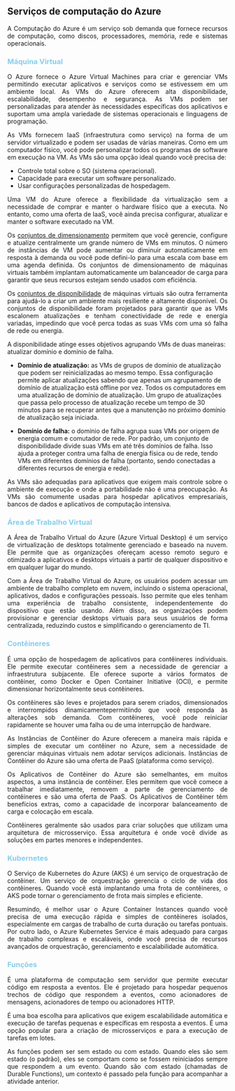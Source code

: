 ## Serviços de computação do Azure

<p align="justify">A Computação do Azure é um serviço sob demanda que fornece recursos de computação, como discos, processadores, memória, rede e sistemas operacionais.</p>

<h3><strong style='color: skyblue'>Máquina Virtual</strong></h3>

<p align="justify">O Azure fornece o Azure Virtual Machines para criar e gerenciar VMs permitindo executar aplicativos e serviços como se estivessem em um ambiente local. As VMs do Azure oferecem alta disponibilidade, escalabilidade, desempenho e segurança. As VMs podem ser personalizadas para atender às necessidades específicas dos aplicativos e suportam uma ampla variedade de sistemas operacionais e linguagens de programação.</p>

<p align="justify">As VMs fornecem IaaS (infraestrutura como serviço) na forma de um servidor virtualizado e podem ser usadas de várias maneiras. Como em um computador físico, você pode personalizar todos os programas de software em execução na VM. As VMs são uma opção ideal quando você precisa de:</p>

- Controle total sobre o SO (sistema operacional).
- Capacidade para executar um software personalizado.
- Usar configurações personalizadas de hospedagem.

<p align="justify">Uma VM do Azure oferece a flexibilidade da virtualização sem a necessidade de comprar e manter o hardware físico que a executa. No entanto, como uma oferta de IaaS, você ainda precisa configurar, atualizar e manter o software executado na VM.</p>
 
<p align="justify">Os <u>conjuntos de dimensionamento</u> permitem que você gerencie, configure e atualize centralmente um grande número de VMs em minutos. O número de instâncias de VM pode aumentar ou diminuir automaticamente em resposta à demanda ou você pode defini-lo para uma escala com base em uma agenda definida. Os conjuntos de dimensionamento de máquinas virtuais também implantam automaticamente um balanceador de carga para garantir que seus recursos estejam sendo usados com eficiência.</p>

<p align="justify">Os <u>conjuntos de disponibilidade</u> de máquinas virtuais são outra ferramenta para ajudá-lo a criar um ambiente mais resiliente e altamente disponível. Os conjuntos de disponibilidade foram projetados para garantir que as VMs escalonem atualizações e tenham conectividade de rede e energia variadas, impedindo que você perca todas as suas VMs com uma só falha de rede ou energia.</p>

<p>A disponibilidade atinge esses objetivos agrupando VMs de duas maneiras: atualizar domínio e domínio de falha.</p>

- **Domínio de atualização:** as VMs de grupos de domínio de atualização que podem ser reinicializadas ao mesmo tempo. Essa configuração permite aplicar atualizações sabendo que apenas um agrupamento de domínio de atualização está offline por vez. Todos os computadores em uma atualização de domínio de atualização. Um grupo de atualizações que passa pelo processo de atualização recebe um tempo de 30 minutos para se recuperar antes que a manutenção no próximo domínio de atualização seja iniciada.

- **Domínio de falha:** o domínio de falha agrupa suas VMs por origem de energia comum e comutador de rede. Por padrão, um conjunto de disponibilidade divide suas VMs em até três domínios de falha. Isso ajuda a proteger contra uma falha de energia física ou de rede, tendo VMs em diferentes domínios de falha (portanto, sendo conectadas a diferentes recursos de energia e rede).

<p align="justify">As VMs são adequadas para aplicativos que exigem mais controle sobre o ambiente de execução e onde a portabilidade não é uma preocupação. As VMs são comumente usadas para hospedar aplicativos empresariais, bancos de dados e aplicativos de computação intensiva.</p>

<h3><strong style='color: skyblue'>Área de Trabalho Virtual</strong></h3>

<p align="justify">A Área de Trabalho Virtual do Azure (Azure Virtual Desktop) é um serviço de virtualização de desktops totalmente gerenciado e baseado na nuvem. Ele permite que as organizações ofereçam acesso remoto seguro e otimizado a aplicativos e desktops virtuais a partir de qualquer dispositivo e em qualquer lugar do mundo.</p>

<p align="justify">Com a Área de Trabalho Virtual do Azure, os usuários podem acessar um ambiente de trabalho completo em nuvem, incluindo o sistema operacional, aplicativos, dados e configurações pessoais. Isso permite que eles tenham uma experiência de trabalho consistente, independentemente do dispositivo que estão usando. Além disso, as organizações podem provisionar e gerenciar desktops virtuais para seus usuários de forma centralizada, reduzindo custos e simplificando o gerenciamento de TI.
</p>

<h3><strong style='color: skyblue'>Contêineres</strong></h3>

<p align="justify">É uma opção de hospedagem de aplicativos para contêineres individuais. Ele permite executar contêineres sem a necessidade de gerenciar a infraestrutura subjacente. Ele oferece suporte a vários formatos de contêiner, como Docker e Open Container Initiative (OCI), e permite dimensionar horizontalmente seus contêineres.
</p>

<p align="justify">
Os contêineres são leves e projetados para serem criados, dimensionados e interrompidos dinamicamentepermitiindo que você responda às alterações sob demanda. Com contêineres, você pode reiniciar rapidamente se houver uma falha ou de uma interrupção de hardware. 
</p>

<p align="justify">As Instâncias de Contêiner do Azure oferecem a maneira mais rápida e simples de executar um contêiner no Azure, sem a necessidade de gerenciar máquinas virtuais nem adotar serviços adicionais. Instâncias de Contêiner do Azure são uma oferta de PaaS (plataforma como serviço).</p>

<p align="justify">Os Aplicativos de Contêiner do Azure são semelhantes, em muitos aspectos, a uma instância de contêiner. Eles permitem que você comece a trabalhar imediatamente, removem a parte de gerenciamento de contêineres e são uma oferta de PaaS. Os Aplicativos de Contêiner têm benefícios extras, como a capacidade de incorporar balanceamento de carga e colocação em escala.</p>

<p align="justify">Contêineres geralmente são usados para criar soluções que utilizam uma arquitetura de microsserviço. Essa arquitetura é onde você divide as soluções em partes menores e independentes. </p>

<h3><strong style='color: skyblue'>Kubernetes</strong></h3>

<p align="justify">O Serviço de Kubernetes do Azure (AKS) é um serviço de orquestração de contêiner. Um serviço de orquestração gerencia o ciclo de vida dos contêineres. Quando você está implantando uma frota de contêineres, o AKS pode tornar o gerenciamento de frota mais simples e eficiente.</p>


<p align="justify">Resumindo, é melhor usar o Azure Container Instances quando você precisa de uma execução rápida e simples de contêineres isolados, especialmente em cargas de trabalho de curta duração ou tarefas pontuais. Por outro lado, o Azure Kubernetes Service é mais adequado para cargas de trabalho complexas e escaláveis, onde você precisa de recursos avançados de orquestração, gerenciamento e escalabilidade automática.
</p>

<h3><strong style='color: skyblue'>Funções</strong></h3>

<p align="justify">
É uma plataforma de computação sem servidor que permite executar código em resposta a eventos. Ele é projetado para hospedar pequenos trechos de código que respondem a eventos, como acionadores de mensagens, acionadores de tempo ou acionadores HTTP. 
</p>

<p align="justify">É uma boa escolha para aplicativos que exigem escalabilidade automática e execução de tarefas pequenas e específicas em resposta a eventos. É uma opção popular para a criação de microsserviços e para a execução de tarefas em lotes.</p>

<p align="justify">As funções podem ser sem estado ou com estado. Quando eles são sem estado (o padrão), eles se comportam como se fossem reiniciados sempre que respondem a um evento. Quando são com estado (chamadas de Durable Functions), um contexto é passado pela função para acompanhar a atividade anterior.</p>
